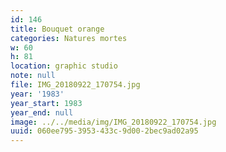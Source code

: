 ```yaml
---
id: 146
title: Bouquet orange
categories: Natures mortes
w: 60
h: 81
location: graphic studio
note: null
file: IMG_20180922_170754.jpg
year: '1983'
year_start: 1983
year_end: null
image: ../../media/img/IMG_20180922_170754.jpg
uuid: 060ee795-3953-433c-9d00-2bec9ad02a95
---
```


